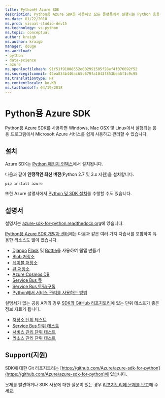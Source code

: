 ```yaml
---
title: Python용 Azure SDK
description: Python용 Azure SDK를 사용하면 모든 플랫폼에서 실행되는 Python 응용 프로그램을 통해 Microsoft Azure 서비스를 쉽게 이용할 수 있습니다.
ms.date: 01/22/2018
ms.prod: visual-studio-dev15
ms.technology: vs-python
ms.topic: conceptual
author: kraigb
ms.author: kraigb
manager: douge
ms.workload:
- python
- data-science
- azure
ms.openlocfilehash: 91f51f91008552e602991505f28ef4f076692f52
ms.sourcegitcommit: 42ea834b446ac65c679fa1043f853bea5f1c9c95
ms.translationtype: HT
ms.contentlocale: ko-KR
ms.lasthandoff: 04/19/2018
---
```

# <a name="azure-sdk-for-python"></a>Python용 Azure SDK

Python용 Azure SDK를 사용하면 Windows, Mac OSX 및 Linux에서 실행되는 응용 프로그램에서 Microsoft Azure 서비스를 쉽게 사용하고 관리할 수 있습니다.

## <a name="installation"></a>설치

Azure SDK는 [Python 패키지 인덱스](https://pypi.python.org/pypi/azure)에서 설치됩니다.

다음과 같이 **안정적인 최신 버전**(Python 2.7 및 3.x 지원)을 설치합니다.

```command
pip install azure
```

또한 Azure 설명서에서 [Python 및 SDK 설치](https://docs.microsoft.com/azure/python-how-to-install/)를 수행할 수도 있습니다.

## <a name="documentation"></a>설명서

설명서는 [azure-sdk-for-python.readthedocs.org](https://docs.microsoft.com/en-us/python/azure/?view=azure-python)에 있습니다.

[Python용 Azure SDK 개발자 센터](http://azure.microsoft.com/develop/python/)에는 다음과 같은 여러 가지 자습서를 포함하여 유용한 리소스도 많이 있습니다.

- [Django](/azure/app-service-web/web-sites-python-create-deploy-django-app) [Flask](/azure/app-service-web/web-sites-python-create-deploy-flask-app) 및 [Bottle](/azure/app-service-web/web-sites-python-create-deploy-bottle-app)을 사용하여 웹앱 만들기
- [Blob 저장소](/azure/storage/storage-python-how-to-use-blob-storage)
- [테이블 저장소](/azure/storage/storage-python-how-to-use-table-storage)
- [큐 저장소](/azure/storage/storage-python-how-to-use-queue-storage)
- [Azure Cosmos DB](/azure/cosmos-db/sql-api-python-application)
- [Service Bus 큐](/azure/service-bus-messaging/service-bus-python-how-to-use-queues)
- [Service Bus 토픽/구독](/azure/service-bus-messaging/service-bus-python-how-to-use-topics-subscriptions)
- [Python에서 서비스 관리를 사용하는 방법](/azure/cloud-services/cloud-services-python-how-to-use-service-management)

설명서가 없는 공용 API의 경우 [SDK의 GitHub 리포지토리](https://github.com/Azure/azure-sdk-for-python)에 있는 단위 테스트가 좋은 정보 자료가 됩니다.

- [저장소 단위 테스트](https://github.com/Azure/azure-storage-python/tree/master/tests)
- [Service Bus 단위 테스트](https://github.com/Azure/azure-sdk-for-python/tree/master/azure-servicebus/tests)
- [서비스 관리 단위 테스트](https://github.com/Azure/azure-sdk-for-python/tree/master/azure-servicemanagement-legacy/tests)
- [리소스 관리 단위 테스트](https://github.com/Azure/azure-sdk-for-python/tree/master/azure-mgmt/tests)

## <a name="support"></a>Support(지원)

SDK에 대한 Git 리포지토리는 [https://github.com/Azure/azure-sdk-for-python](https://github.com/Azure/azure-sdk-for-python)에 있습니다.

문제를 발견하거나 SDK 사용에 대한 질문이 있는 경우 [리포지토리에 문제를 보고](https://github.com/Azure/azure-sdk-for-python/issues)해 주세요.
